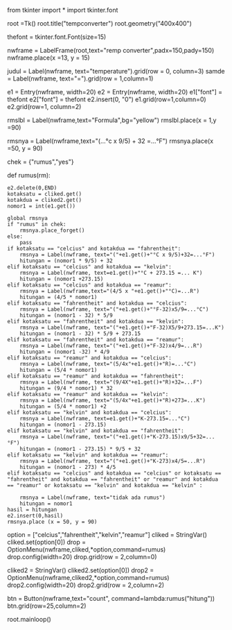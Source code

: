 from tkinter import *
import tkinter.font

root =Tk()
root.title("tempconverter")
root.geometry("400x400")

thefont = tkinter.font.Font(size=15)

nwframe = LabelFrame(root,text="remp converter",padx=150,pady=150)
nwframe.place(x =13, y = 15)

judul = Label(nwframe, text="temperature").grid(row = 0, column=3)
samde = Label(nwframe, text="=").grid(row = 1,column=1)

e1 = Entry(nwframe, width=20)
e2 = Entry(nwframe, width=20)
e1["font"] = thefont
e2["font"] = thefont
e2.insert(0, "0")
e1.grid(row=1,column=0)
e2.grid(row=1, column=2)

rmslbl = Label(nwframe,text="Formula",bg="yellow")
rmslbl.place(x = 1,y =90)

rmsnya = Label(nwframe,text="(...°c x 9/5) + 32 =...°F")
rmsnya.place(x =50, y = 90)

chek = {"rumus","yes"}

def rumus(rm):
 
    e2.delete(0,END)
    kotaksatu = cliked.get()
    kotakdua = cliked2.get()
    nomor1 = int(e1.get())

    global rmsnya
    if "rumus" in chek:
        rmsnya.place_forget()
    else:
        pass
    if kotaksatu == "celcius" and kotakdua == "fahrentheit":
        rmsnya = Label(nwframe, text="("+e1.get()+"°C x 9/5)+32=...°F")
        hitungan = (nomor1 * 9/5) + 32    
    elif kotaksatu == "celcius" and kotakdua == "kelvin":
        rmsnya = Label(nwframe, text=e1.get()+"°C + 273.15 =... K")
        hitungan = (nomor1 +273.15)    
    elif kotaksatu == "celcius" and kotakdua == "reamur":
        rmsnya = Label(nwframe,text="(4/5 x "+e1.get()+"°C)=...R")
        hitungan = (4/5 * nomor1)    
    elif kotaksatu == "fahrentheit" and kotakdua == "celcius":
        rmsnya = Label(nwframe, text="("+e1.get()+"°F-32)x5/9=...°C")
        hitungan = (nomor1 - 32) * 5/9    
    elif kotaksatu == "fahrentheit" and kotakdua == "kelvin":
        rmsnya = Label(nwframe, text="("+e1.get()+"F-32)X5/9+273.15=...K")
        hitungan = (nomor1 - 32) * 5/9 + 273.15    
    elif kotaksatu == "fahrentheit" and kotakdua == "reamur":
        rmsnya = Label(nwframe, text="("+e1.get()+"F-32)x4/9=...R")
        hitungan = (nomor1 -32) * 4/9    
    elif kotaksatu == "reamur" and kotakdua == "celcius":
        rmsnya = Label(nwframe, text="(5/4x"+e1.get()+"R)=...°C")
        hitungan = (5/4 * nomor1)    
    elif kotaksatu == "reamur" and kotakdua == "fahrentheit":
        rmsnya = Label(nwframe, text="(9/4X"+e1.get()+"R)+32=...F")
        hitungan = (9/4 * nomor1) * 32    
    elif kotaksatu == "reamur" and kotakdua == "kelvin":
        rmsnya = Label(nwframe, text="(5/4x"+e1.get()+"R)+273=...K")
        hitungan = (5/4 * nomor1) +2    
    elif kotaksatu == "kelvin" and kotakdua == "celcius":
        rmsnya = Label(nwframe, text=e1.get()+"K-273.15=...°C")
        hitungan = (nomor1 - 273.15)    
    elif kotaksatu == "kelvin" and kotakdua == "fahrentheit":
        rmsnya = Label(nwframe, text="("+e1.get()+"K-273.15)x9/5+32=...°F")
        hitungan = (nomor1 - 273.15) * 9/5 + 32    
    elif kotaksatu == "kelvin" and kotakdua == "reamur":
        rmsnya = Label(nwframe, text="("+e1.get()+"K-273)x4/5=...R")
        hitungan = (nomor1 - 273) * 4/5    
    elif kotaksatu == "celcius" and kotakdua == "celcius" or kotaksatu == "fahrentheit" and kotakdua == "fahrentheit" or "reamur" and kotakdua == "reamur" or kotaksatu == "kelvin" and kotakdua == "kelvin" :
       
        rmsnya = Label(nwframe, text="tidak ada rumus")
        hitungan = nomor1
    hasil = hitungan
    e2.insert(0,hasil)
    rmsnya.place (x = 50, y = 90)   


option = ["celcius","fahrentheit","kelvin","reamur"]
cliked = StringVar()
cliked.set(option[0])
drop = OptionMenu(nwframe,cliked,*option,command=rumus)
drop.config(width=20)
drop.grid(row = 2,column=0)

cliked2 = StringVar()
cliked2.set(option[0])
drop2 = OptionMenu(nwframe,cliked2,*option,command=rumus)
drop2.config(width=20)
drop2.grid(row = 2,column=2)

btn = Button(nwframe,text="count", command=lambda:rumus("hitung"))
btn.grid(row=25,column=2)



root.mainloop()

